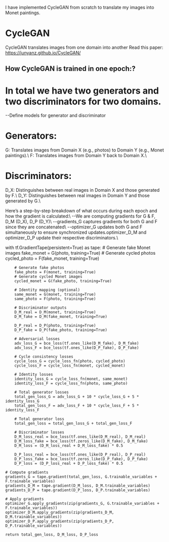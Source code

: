 I have implemented CycleGAN from scratch to translate my images into Monet paintings.

# CycleGAN
CycleGAN translates images from one domain into another
Read this paper: https://junyanz.github.io/CycleGAN/

## How CycleGAN is trained in one epoch:? 

# In total we have two generators and two discriminators for two domains.
--Define models for generator and discriminator 

# Generators:
G: Translates images from Domain X (e.g., photos) to Domain Y (e.g., Monet paintings).\\
F: Translates images from Domain Y back to Domain X.\

# Discriminators:
D_X: Distinguishes between real images in Domain X and those generated by F.\\
D_Y: Distinguishes between real images in Domain Y and those generated by G.\\

Here’s a step-by-step breakdown of what occurs during each epoch and how the gradient is calculated:\\
--We are computing gradients for G & F, D_M (D_X), D_P (D_Y)\\
--gradients_G captures gradients for both G and F since they are concatenated\\
--optimizer_G updates both G and F simultaneously to ensure synchronized updates.optimizer_D_M and optimizer_D_P update their respective discriminators.\\

with tf.GradientTape(persistent=True) as tape:
        # Generate fake Monet images
        fake_monet = G(photo, training=True)
        # Generate cycled photos
        cycled_photo = F(fake_monet, training=True)
        
        # Generate fake photos
        fake_photo = F(monet, training=True)
        # Generate cycled Monet images
        cycled_monet = G(fake_photo, training=True)
        
        # Identity mapping (optional)
        same_monet = G(monet, training=True)
        same_photo = F(photo, training=True)
        
        # Discriminator outputs
        D_M_real = D_M(monet, training=True)
        D_M_fake = D_M(fake_monet, training=True)
        
        D_P_real = D_P(photo, training=True)
        D_P_fake = D_P(fake_photo, training=True)
        
        # Adversarial losses
        adv_loss_G = bce_loss(tf.ones_like(D_M_fake), D_M_fake)
        adv_loss_F = bce_loss(tf.ones_like(D_P_fake), D_P_fake)
        
        # Cycle consistency losses
        cycle_loss_G = cycle_loss_fn(photo, cycled_photo)
        cycle_loss_F = cycle_loss_fn(monet, cycled_monet)
        
        # Identity losses
        identity_loss_G = cycle_loss_fn(monet, same_monet)
        identity_loss_F = cycle_loss_fn(photo, same_photo)
        
        # Total generator losses
        total_gen_loss_G = adv_loss_G + 10 * cycle_loss_G + 5 * identity_loss_G
        total_gen_loss_F = adv_loss_F + 10 * cycle_loss_F + 5 * identity_loss_F
        
        # Total generator loss
        total_gen_loss = total_gen_loss_G + total_gen_loss_F
        
        # Discriminator losses
        D_M_loss_real = bce_loss(tf.ones_like(D_M_real), D_M_real)
        D_M_loss_fake = bce_loss(tf.zeros_like(D_M_fake), D_M_fake)
        D_M_loss = (D_M_loss_real + D_M_loss_fake) * 0.5
        
        D_P_loss_real = bce_loss(tf.ones_like(D_P_real), D_P_real)
        D_P_loss_fake = bce_loss(tf.zeros_like(D_P_fake), D_P_fake)
        D_P_loss = (D_P_loss_real + D_P_loss_fake) * 0.5
        
    # Compute gradients
    gradients_G = tape.gradient(total_gen_loss, G.trainable_variables + F.trainable_variables)
    gradients_D_M = tape.gradient(D_M_loss, D_M.trainable_variables)
    gradients_D_P = tape.gradient(D_P_loss, D_P.trainable_variables)
    
    # Apply gradients
    optimizer_G.apply_gradients(zip(gradients_G, G.trainable_variables + F.trainable_variables))
    optimizer_D_M.apply_gradients(zip(gradients_D_M, D_M.trainable_variables))
    optimizer_D_P.apply_gradients(zip(gradients_D_P, D_P.trainable_variables))    
    
    return total_gen_loss, D_M_loss, D_P_loss
